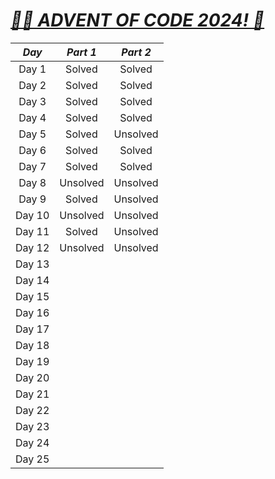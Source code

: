 # [***🧑‍🎄 ADVENT OF CODE 2024! 🎄***](https://adventofcode.com/2024/)

| ***Day*** | ***Part 1*** | ***Part 2*** |
|:---------:|:------------:|:------------:|
|   Day 1   |    Solved    |    Solved    |
|   Day 2   |    Solved    |    Solved    |
|   Day 3   |    Solved    |    Solved    |
|   Day 4   |    Solved    |    Solved    |
|   Day 5   |    Solved    |   Unsolved   |
|   Day 6   |    Solved    |    Solved    |
|   Day 7   |    Solved    |    Solved    |
|   Day 8   |   Unsolved   |   Unsolved   |
|   Day 9   |    Solved    |   Unsolved   |
|   Day 10  |   Unsolved   |   Unsolved   |
|   Day 11  |    Solved    |   Unsolved   |
|   Day 12  |   Unsolved   |   Unsolved   |
|   Day 13  |              |              |
|   Day 14  |              |              |
|   Day 15  |              |              |
|   Day 16  |              |              |
|   Day 17  |              |              |
|   Day 18  |              |              |
|   Day 19  |              |              |
|   Day 20  |              |              |
|   Day 21  |              |              |
|   Day 22  |              |              |
|   Day 23  |              |              |
|   Day 24  |              |              |
|   Day 25  |              |              |